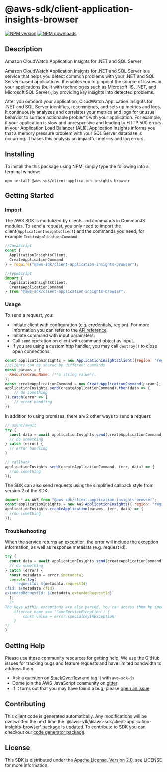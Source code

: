 # @aws-sdk/client-application-insights-browser

[![NPM version](https://img.shields.io/npm/v/@aws-sdk/client-application-insights-browser/preview.svg)](https://www.npmjs.com/package/@aws-sdk/client-application-insights-browser)
[![NPM downloads](https://img.shields.io/npm/dm/@aws-sdk/client-application-insights-browser.svg)](https://www.npmjs.com/package/@aws-sdk/client-application-insights-browser)

## Description

<fullname>Amazon CloudWatch Application Insights for .NET and SQL Server</fullname> <p> Amazon CloudWatch Application Insights for .NET and SQL Server is a service that helps you detect common problems with your .NET and SQL Server-based applications. It enables you to pinpoint the source of issues in your applications (built with technologies such as Microsoft IIS, .NET, and Microsoft SQL Server), by providing key insights into detected problems.</p> <p>After you onboard your application, CloudWatch Application Insights for .NET and SQL Server identifies, recommends, and sets up metrics and logs. It continuously analyzes and correlates your metrics and logs for unusual behavior to surface actionable problems with your application. For example, if your application is slow and unresponsive and leading to HTTP 500 errors in your Application Load Balancer (ALB), Application Insights informs you that a memory pressure problem with your SQL Server database is occurring. It bases this analysis on impactful metrics and log errors. </p>

## Installing

To install the this package using NPM, simply type the following into a terminal window:

```
npm install @aws-sdk/client-application-insights-browser
```

## Getting Started

### Import

The AWS SDK is modulized by clients and commands in CommonJS modules. To send a request, you only need to import the client(`ApplicationInsightsClient`) and the commands you need, for example `CreateApplicationCommand`:

```javascript
//JavaScript
const {
  ApplicationInsightsClient,
  CreateApplicationCommand
} = require("@aws-sdk/client-application-insights-browser");
```

```javascript
//TypeScript
import {
  ApplicationInsightsClient,
  CreateApplicationCommand
} from "@aws-sdk/client-application-insights-browser";
```

### Usage

To send a request, you:

- Initiate client with configuration (e.g. credentials, region). For more information you can refer to the [API reference][].
- Initiate command with input parameters.
- Call `send` operation on client with command object as input.
- If you are using a custom http handler, you may call `destroy()` to close open connections.

```javascript
const applicationInsights = new ApplicationInsightsClient({region: 'region'});
//clients can be shared by different commands
const params = {
  ResourceGroupName: /**a string value*/,
};
const createApplicationCommand = new CreateApplicationCommand(params);
applicationInsights.send(createApplicationCommand).then(data => {
    // do something
}).catch(error => {
    // error handling
})
```

In addition to using promises, there are 2 other ways to send a request:

```javascript
// async/await
try {
  const data = await applicationInsights.send(createApplicationCommand);
  // do something
} catch (error) {
  // error handling
}
```

```javascript
// callback
applicationInsights.send(createApplicationCommand, (err, data) => {
  //do something
});
```

The SDK can also send requests using the simplified callback style from version 2 of the SDK.

```javascript
import * as AWS from "@aws-sdk/client-application-insights-browser";
const applicationInsights = new AWS.ApplicationInsights({ region: "region" });
applicationInsights.createApplication(params, (err, data) => {
  //do something
});
```

### Troubleshooting

When the service returns an exception, the error will include the exception information, as well as response metadata (e.g. request id).

```javascript
try {
  const data = await applicationInsights.send(createApplicationCommand);
  // do something
} catch (error) {
  const metadata = error.$metadata;
  console.log(
    `requestId: ${metadata.requestId}
cfId: ${metadata.cfId}
extendedRequestId: ${metadata.extendedRequestId}`
  );
  /*
The keys within exceptions are also parsed. You can access them by specifying exception names:
    if(error.name === 'SomeServiceException') {
        const value = error.specialKeyInException;
    }
*/
}
```

## Getting Help

Please use these community resources for getting help. We use the GitHub issues for tracking bugs and feature requests and have limited bandwidth to address them.

- Ask a question on [StackOverflow](https://stackoverflow.com/questions/tagged/aws-sdk-js) and tag it with `aws-sdk-js`
- Come join the AWS JavaScript community on [gitter](https://gitter.im/aws/aws-sdk-js-v3)
- If it turns out that you may have found a bug, please [open an issue](https://github.com/aws/aws-sdk-js-v3/issues)

## Contributing

This client code is generated automatically. Any modifications will be overwritten the next time the `@aws-sdk/@aws-sdk/client-application-insights-browser' package is updated. To contribute to SDK you can checkout our [code generator package][].

## License

This SDK is distributed under the
[Apache License, Version 2.0](http://www.apache.org/licenses/LICENSE-2.0),
see LICENSE for more information.

[code generator package]: https://github.com/aws/aws-sdk-js-v3/tree/master/packages/service-types-generator
[api reference]: https://docs.aws.amazon.com/AWSJavaScriptSDK/latest/
